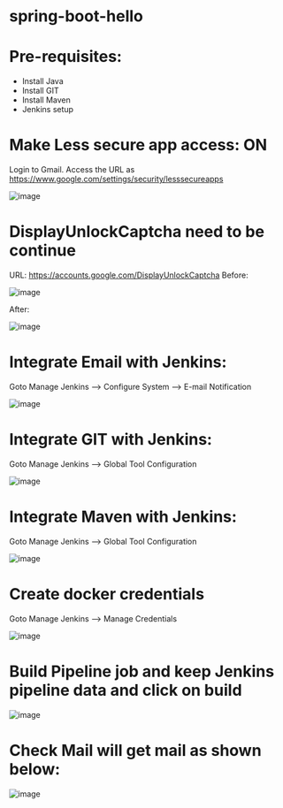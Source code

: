 # spring-boot-hello

# Pre-requisites:
  - Install Java
  - Install GIT
  - Install Maven
  - Jenkins setup
# Make Less secure app access: ON
  Login to Gmail.
  Access the URL as https://www.google.com/settings/security/lesssecureapps
  
  ![image](https://user-images.githubusercontent.com/58024415/100221905-53c81a00-2f3f-11eb-8edd-2e7f6c1e218c.png)
# DisplayUnlockCaptcha need to be continue
  URL: https://accounts.google.com/DisplayUnlockCaptcha
  Before:
  
  ![image](https://user-images.githubusercontent.com/58024415/100222050-8d992080-2f3f-11eb-8db1-f47c39f172e4.png)

  After:
  
  ![image](https://user-images.githubusercontent.com/58024415/100222121-a3a6e100-2f3f-11eb-8d52-9b8f1c8a9b23.png)

# Integrate Email  with Jenkins:
  Goto Manage Jenkins -->  Configure System  -->  E-mail Notification
  
  ![image](https://user-images.githubusercontent.com/58024415/100221627-f16f1980-2f3e-11eb-8aa1-98aff71081e9.png)

# Integrate GIT with Jenkins:
  Goto Manage Jenkins -->  Global Tool Configuration
  
  ![image](https://user-images.githubusercontent.com/58024415/100222325-f1234e00-2f3f-11eb-948a-725756cc08b2.png)

# Integrate Maven with Jenkins:
  Goto Manage Jenkins -->  Global Tool Configuration
  
  ![image](https://user-images.githubusercontent.com/58024415/100222435-13b56700-2f40-11eb-9c09-46e5a434f539.png)

# Create docker credentials
  Goto Manage Jenkins -->  Manage Credentials
  
  ![image](https://user-images.githubusercontent.com/58024415/100224041-4b251300-2f42-11eb-82bd-f07e7fbb3aca.png)
# Build Pipeline job and keep Jenkins pipeline data and click on build
  ![image](https://user-images.githubusercontent.com/58024415/100222656-6abb3c00-2f40-11eb-915e-d54b2c80c3b7.png)
# Check Mail will get mail as shown below:
  ![image](https://user-images.githubusercontent.com/58024415/100222760-93433600-2f40-11eb-8efa-5d5ac4b035fd.png)

